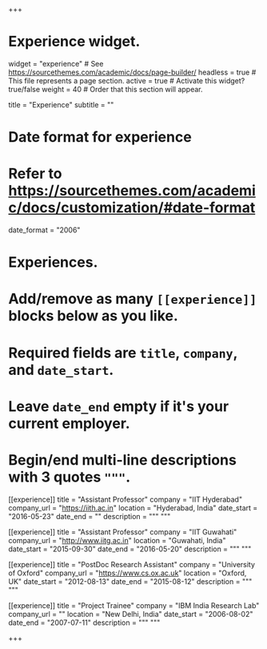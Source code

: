 +++
# Experience widget.
widget = "experience"  # See https://sourcethemes.com/academic/docs/page-builder/
headless = true  # This file represents a page section.
active = true  # Activate this widget? true/false
weight = 40  # Order that this section will appear.

title = "Experience"
subtitle = ""

# Date format for experience
#   Refer to https://sourcethemes.com/academic/docs/customization/#date-format
date_format = "2006"

# Experiences.
#   Add/remove as many `[[experience]]` blocks below as you like.
#   Required fields are `title`, `company`, and `date_start`.
#   Leave `date_end` empty if it's your current employer.
#   Begin/end multi-line descriptions with 3 quotes `"""`.
[[experience]]
  title = "Assistant Professor"
  company = "IIT Hyderabad"
  company_url = "https://iith.ac.in"
  location = "Hyderabad, India"
  date_start = "2016-05-23"
  date_end = ""
  description = """
  """



[[experience]]
  title = "Assistant Professor"
  company = "IIT Guwahati"
  company_url = "http://www.iitg.ac.in"
  location = "Guwahati, India"
  date_start = "2015-09-30"
  date_end = "2016-05-20"
  description = """
  """

[[experience]]
  title = "PostDoc Research Assistant"
  company = "University of Oxford"
  company_url = "https://www.cs.ox.ac.uk"
  location = "Oxford, UK"
  date_start = "2012-08-13"
  date_end = "2015-08-12"
  description = """
"""


[[experience]]
  title = "Project Trainee"
  company = "IBM India Research Lab"
  company_url = ""
  location = "New Delhi, India"
  date_start = "2006-08-02"
  date_end = "2007-07-11"
  description = """
"""


+++

